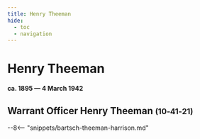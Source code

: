 ```yaml
---
title: Henry Theeman
hide:
  - toc
  - navigation 
---
```


# Henry Theeman 

**ca. 1895 — 4 March 1942**

## Warrant Officer Henry Theeman <small>(10‑41‑21)</small>

--8<-- "snippets/bartsch-theeman-harrison.md"
